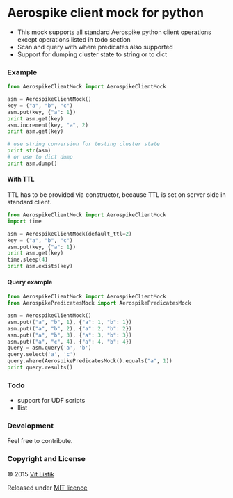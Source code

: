 # Aerospike client mock for python

* This mock supports all standard Aerospike python client operations except operations listed in todo section
* Scan and query with where predicates also supported
* Support for dumping cluster state to string or to dict

### Example

```python
from AerospikeClientMock import AerospikeClientMock

asm = AerospikeClientMock()
key = ("a", "b", "c")
asm.put(key, {"a": 1})
print asm.get(key)
asm.increment(key, "a", 2)
print asm.get(key)

# use string conversion for testing cluster state
print str(asm)
# or use to dict dump
print asm.dump()
```
#### With TTL
TTL has to be provided via constructor, because TTL is set on server side in standard client.

```python
from AerospikeClientMock import AerospikeClientMock
import time

asm = AerospikeClientMock(default_ttl=2)
key = ("a", "b", "c")
asm.put(key, {"a": 1})
print asm.get(key)
time.sleep(4)
print asm.exists(key)
```

#### Query example
```python
from AerospikeClientMock import AerospikeClientMock
from AerospikePredicatesMock import AerospikePredicatesMock

asm = AerospikeClientMock()
asm.put(("a", "b", 1), {"a": 1, "b": 1})
asm.put(("a", "b", 2), {"a": 2, "b": 2})
asm.put(("a", "b", 3), {"a": 3, "b": 3})
asm.put(("a", "c", 4), {"a": 4, "b": 4})
query = asm.query('a', 'b')
query.select('a', 'c')
query.where(AerospikePredicatesMock().equals("a", 1))
print query.results()
```

### Todo
* support for UDF scripts
* llist

### Development

Feel free to contribute.

### Copyright and License

&copy; 2015 [Vít Listík](http://tivvit.cz)

Released under [MIT licence](https://github.com/tivvit/aerospike-client-mock-python/blob/master/LICENSE)